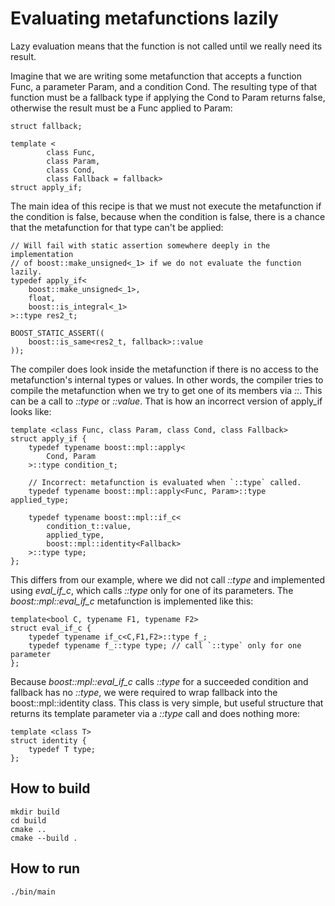 # Evaluating metafunctions lazily

Lazy evaluation means that the function is not called until we really need its result.

Imagine that we are writing some metafunction that accepts a function Func, a parameter Param, and a condition Cond. The resulting type of that function must be a fallback type if applying the Cond to Param returns false, otherwise the result must be a Func applied to Param:
```
struct fallback;

template <
        class Func,
        class Param,
        class Cond,
        class Fallback = fallback>
struct apply_if; 
```

The main idea of this recipe is that we must not execute the metafunction if the condition is false, because when the condition is false, there is a chance that the metafunction for that type can't be applied:
```
// Will fail with static assertion somewhere deeply in the implementation
// of boost::make_unsigned<_1> if we do not evaluate the function lazily.
typedef apply_if<
    boost::make_unsigned<_1>,
    float,
    boost::is_integral<_1>
>::type res2_t;

BOOST_STATIC_ASSERT((
    boost::is_same<res2_t, fallback>::value
));
```
The compiler does look inside the metafunction if there is no access to the metafunction's internal types or values. In other words, the compiler tries to compile the metafunction when we try to get one of its members via *::*. This can be a call to *::type* or *::value*. That is how an incorrect version of apply_if looks like:
```
template <class Func, class Param, class Cond, class Fallback>
struct apply_if {
    typedef typename boost::mpl::apply<
        Cond, Param
    >::type condition_t;

    // Incorrect: metafunction is evaluated when `::type` called.
    typedef typename boost::mpl::apply<Func, Param>::type applied_type;

    typedef typename boost::mpl::if_c<
        condition_t::value,
        applied_type,
        boost::mpl::identity<Fallback>
    >::type type;
};
```

This differs from our example, where we did not call *::type* and implemented using *eval_if_c*, which calls *::type* only for one of its parameters. The *boost::mpl::eval_if_c* metafunction is implemented like this:
```
template<bool C, typename F1, typename F2>
struct eval_if_c {
    typedef typename if_c<C,F1,F2>::type f_;
    typedef typename f_::type type; // call `::type` only for one parameter
};
```

Because *boost::mpl::eval_if_c* calls *::type* for a succeeded condition and fallback has no *::type*, we were required to wrap fallback into the boost::mpl::identity class. This class is very simple, but useful structure that returns its template parameter via a *::type* call and does nothing more:
```
template <class T> 
struct identity { 
    typedef T type; 
};
```

## How to build
```
mkdir build
cd build
cmake ..
cmake --build .
```

## How to run
```
./bin/main

```